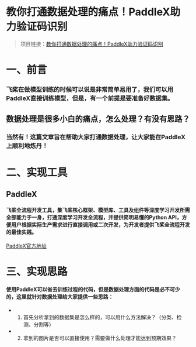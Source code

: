 # 教你打通数据处理的痛点！PaddleX助力验证码识别

> 项目链接：[教你打通数据处理的痛点！PaddleX助力验证码识别](https://aistudio.baidu.com/aistudio/projectdetail/741487)


# 一、前言

### 飞桨在做模型训练的时候可以说是非常简单易用了，我们可以用PaddleX直接训练模型，但是，有一个前提是要准备好数据集。<br>
## 数据处理是很多小白的痛点，怎么处理？有没有思路？

### 当然有！这篇文章旨在**帮助大家打通数据处理**，让大家能在PaddleX上顺利地炼丹！

# 二、实现工具
## PaddleX
#### 飞桨全流程开发工具，集飞桨核心框架、模型库、工具及组件等深度学习开发所需全部能力于一身，打通深度学习开发全流程，并提供简明易懂的Python API，方便用户根据实际生产需求进行直接调用或二次开发，为开发者提供飞桨全流程开发的最佳实践。
[PaddleX官方地址](https://www.paddlepaddle.org.cn/paddle/paddleX)

# 三、实现思路

#### 使用PaddleX可以省去训练过程的代码，但是数据处理方面的代码是必不可少的，这里就针对数据处理给大家提供一些思路：

* 1. 首先分析拿到的数据集是怎么样的，可以用什么方法解决？（分类、检测、分割等）
* 2. 拿到的图片是否可以直接使用？需要做什么处理才能达到预期效果？
